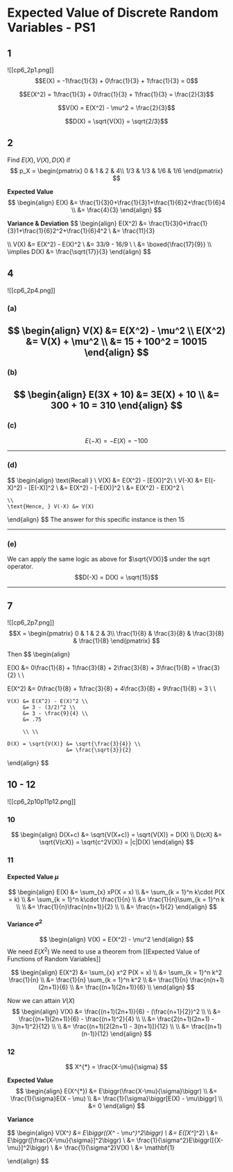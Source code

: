 # Expected Value of Discrete Random Variables - PS1
## 1
![[cp6_2p1.png]]
$$E(X) = -1\frac{1}{3} + 0\frac{1}{3} + 1\frac{1}{3} = 0$$

$$E(X^2) = 1\frac{1}{3} + 0\frac{1}{3} + 1\frac{1}{3} = \frac{2}{3}$$

$$V(X) = E(X^2) - \mu^2 = \frac{2}{3}$$

$$D(X) = \sqrt{V(X)} = \sqrt{2/3}$$

## 2
Find $E(X), V(X), D(X)$ if
$$
p_X = \begin{pmatrix}        
        0 & 1 & 2 & 4\\      
        1/3 & 1/3 & 1/6 & 1/6
\end{pmatrix}
$$

**Expected Value**
$$
\begin{align}
	E(X) &= \frac{1}{3}0+\frac{1}{3}1+\frac{1}{6}2+\frac{1}{6}4 \\
	&= \frac{4}{3}
\end{align}
$$

**Variance \& Deviation** 
$$
\begin{align}
	E(X^2) &= \frac{1}{3}0+\frac{1}{3}1+\frac{1}{6}2^2+\frac{1}{6}4^2 \\
	&= \frac{11}{3}

\\\\
	V(X) &= E(X^2) - E(X)^2 \\
	     &= 33/9 - 16/9   \\ \\
		 &= \boxed{\frac{17}{9}}
	\\\\
	\implies D(X) &= \frac{\sqrt{17}}{3} 
\end{align}
$$

## 4
![[cp6_2p4.png]]
### (a)
$$
\begin{align}
	V(X) &= E(X^2) - \mu^2 \\
	E(X^2) &= V(X) + \mu^2 \\
		   &= 15 + 100^2 = 10015	
\end{align}
$$
---
### (b)
$$
\begin{align}
	E(3X + 10) &= 3E(X) + 10 \\
		   &= 300 + 10 = 310	
\end{align}
$$
---
### (c)
$$E(-X) = -E(X) = -100$$

---
### (d)
$$
\begin{align}
	\text{Recall } \ V(X) &= E(X^2) - [E(X)]^2\\
	\\
	V(-X) &= E((-X)^2) - [E(-X)]^2 \\
		  &= E(X^2) - [-E(X)]^2 \\
		  &= E(X^2) - E(X)^2 \\
		  
	\\
	\text{Hence, } V(-X) &= V(X)
\end{align}
$$
The answer for this specific instance is then $15$

---
### (e)
We can apply the same logic as above for $\sqrt{V(X)}$ under the sqrt operator. 
$$D(-X) = D(X) = \sqrt{15}$$

---
## 7
![[cp6_2p7.png]]
$$X = 
\begin{pmatrix}  
	0 & 1 & 2 & 3\\  
	\frac{1}{8}  & \frac{3}{8}  & \frac{3}{8}  & \frac{1}{8} 
\end{pmatrix}
$$

Then
$$
\begin{align}

E(X) &= 0\frac{1}{8} + 1\frac{3}{8} + 2\frac{3}{8} + 3\frac{1}{8} = \frac{3}{2}  \\ \\

E(X^2) &= 0\frac{1}{8} + 1\frac{3}{8} + 4\frac{3}{8} + 9\frac{1}{8} = 3  \\ \\

	V(X) &= E(X^2) - E(X)^2 \\
		 &= 3 - (3/2)^2 \\
		 &= 3 - \frac{9}{4} \\
		 &= .75
		 
		 \\ \\
		 
	D(X) = \sqrt{V(X)} &= \sqrt{\frac{3}{4}} \\
	                   &= \frac{\sqrt{3}}{2}
\end{align}
$$

## 10 - 12
![[cp6_2p10p11p12.png]]

### 10
$$
\begin{align}
	D(X+c) &= \sqrt{V(X+c)} = \sqrt{V(X)} = D(X) 
	\\
	D(cX)  &= \sqrt{V(cX)} = \sqrt{c^2V(X)} = |c|D(X)
\end{align}
$$
### 11
#### Expected Value $\mu$
$$
\begin{align}
	E(X) &= \sum_{x} xP(X = x) \\
	     &= \sum_{k = 1}^n k\cdot P(X = k) \\
		 &= \sum_{k = 1}^n k\cdot \frac{1}{n} \\
		 &= \frac{1}{n}\sum_{k = 1}^n k \\ \\
		 &= \frac{1}{n}\frac{n(n+1)}{2} \\ \\
		 &= \frac{n+1}{2}
\end{align}
$$
#### Variance $\sigma^2$
$$
\begin{align}
	V(X) = E(X^2) - \mu^2
\end{align}
$$
We need $E(X^2)$
We need to use a theorem from [[Expected Value of Functions of Random Variables]]

$$
\begin{align}
	E(X^2) &= \sum_{x} x^2 P(X = x) \\
		   &= \sum_{k = 1}^n k^2 \frac{1}{n} \\	
		   &= \frac{1}{n} \sum_{k = 1}^n k^2  \\
		   &= \frac{1}{n} \frac{n(n+1)(2n+1)}{6}  \\
		   &= \frac{(n+1)(2n+1)}{6}  \\
\end{align}
$$

Now we can attain $V(X)$
$$
\begin{align}
	V(X) &= \frac{(n+1)(2n+1)}{6} - (\frac{n+1}{2})^2 \\ \\
	     &= \frac{(n+1)(2n+1)}{6} - \frac{(n+1)^2}{4} \\ \\
		 &= \frac{2(n+1)(2n+1) - 3(n+1)^2}{12} \\ \\
		 &= \frac{(n+1)[2(2n+1) - 3(n+1)]}{12} \\ \\
		 &= \frac{(n+1)(n-1)}{12}
\end{align}
$$

### 12
$$
X^{*} = \frac{X-\mu}{\sigma}
$$

**Expected Value**
$$
\begin{align}
	E(X^{*}) &= E\biggr(\frac{X-\mu}{\sigma}\biggr) \\
	&= \frac{1}{\sigma}E(X - \mu) \\
	&= \frac{1}{\sigma}\biggr[E(X) - \mu\biggr] \\
	&= 0
\end{align}
$$

**Variance**

$$
\begin{align}
	V(X^*) &= E\biggr((X^* - \mu^*)^2\biggr)
	\\
	&= E([X^*]^2)
	\\
	&= E\biggr([\frac{X-\mu}{\sigma}]^2\biggr)
	\\
	&= \frac{1}{\sigma^2}E\biggr([{X-\mu}]^2\biggr)
	\\
	&= \frac{1}{\sigma^2}V(X)
	\\
	&= \mathbf{1}
 
\end{align}
$$